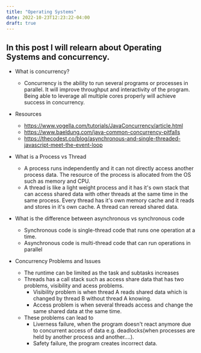 ```yaml
---
title: "Operating Systems"
date: 2022-10-23T12:23:22-04:00
draft: true
---
```


In this post I will relearn about Operating Systems and concurrency.
---

- What is concurrency?
    - Concurrency is the ability to run several programs or processes in parallel. It will improve throughput and interactivity of the program. Being able to leverage all multiple cores properly will achieve success in concurrency.
- Resources
    - https://www.vogella.com/tutorials/JavaConcurrency/article.html
    - https://www.baeldung.com/java-common-concurrency-pitfalls
    - https://thecodest.co/blog/asynchronous-and-single-threaded-javascript-meet-the-event-loop
    
- What is a Process vs Thread
    - A process runs independently and it can not directly access another process data. The resource of the process is allocated from the OS such as memory and CPU.
    - A thread is like a light weight process and it has it's own stack that can access shared data with other threads at the same time in the same process. Every thread has it's own memory cache and it reads and stores in it's own cache. A thread can reread shared data. 
- What is the difference between asynchronous vs synchronous code
    - Synchronous code is single-thread code that runs one operation at a time. 
    - Asynchronous code is multi-thread code that can run operations in parallel
- Concurrency Problems and Issues
    - The runtime can be limited as the task and subtasks increases
    - Threads has a call stack such as access share data that has two problems, visibility and acess problems.
        - Visibility problem is when thread A reads shared data which is changed by thread B without thread A knowing. 
        - Access problem is when several threads access and change the same shared data at the same time.
    - These problems can lead to
        - Liverness failure, when the program doesn't react anymore due to concurrent access of data e.g. deadlocks(when processes are held by another process and another....).
        - Safety failure, the program creates incorrect data.